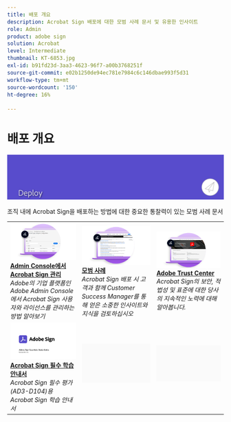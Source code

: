 ```yaml
---
title: 배포 개요
description: Acrobat Sign 배포에 대한 모범 사례 문서 및 유용한 인사이트
role: Admin
product: adobe sign
solution: Acrobat
level: Intermediate
thumbnail: KT-6853.jpg
exl-id: b91fd23d-3aa3-4623-96f7-a00b3768251f
source-git-commit: e02b1250de94ec781e7984c6c146dbae993f5d31
workflow-type: tm+mt
source-wordcount: '150'
ht-degree: 16%

---
```


# 배포 개요

![Sign 배포 이미지](assets/Hero-Deploy.png)

조직 내에 Acrobat Sign을 배포하는 방법에 대한 중요한 통찰력이 있는 모범 사례 문서

<table style="table-layout:fixed">
<tr>
  <td>
    <a href="https://helpx.adobe.com/kr/enterprise/using/adobe-sign-for-enterprise.html" target="_blank">
      <img alt="Admin Console" src="assets/Deploy_Admin.png" />
    </a>
    <div>
    <a href="https://helpx.adobe.com/enterprise/using/adobe-sign-for-enterprise.html" target="_blank"><strong>Admin Console에서 Acrobat Sign 관리</strong></a>
    </div>
    <em>Adobe의 기업 플랫폼인 Adobe Admin Console에서 Acrobat Sign 사용자와 라이선스를 관리하는 방법 알아보기</em>
    <br>
  </td>
  <td>
    <a href="https://helpx.adobe.com/kr/sign/using/adobe-sign-training-best-practice.html" target="_blank">
      <img alt="우수 사례" src="assets/Deploy_BP.png" />
    </a>
    <div>
    <a href="https://helpx.adobe.com/sign/using/adobe-sign-training-best-practice.html" target="_blank"><strong>모범 사례</strong></a>
    </div>
    <em>Acrobat Sign 배포 시 고객과 함께 Customer Success Manager를 통해 얻은 소중한 인사이트와 지식을 검토하십시오</em>
    <br>
  </td>  
  <td>
    <a href="https://www.adobe.com/trust/document-cloud-security.html" target="_blank">
      <img alt="Adobe Trust Center" src="assets/Deploy_Trust.png" />
    </a>
    <div>
    <a href="https://www.adobe.com/trust/document-cloud-security.html" target="_blank"><strong>Adobe Trust Center</strong></a>
    </div>
    <em>Acrobat Sign의 보안, 적법성 및 표준에 대한 당사의 지속적인 노력에 대해 알아봅니다.</em>
    <br>
  </td>
</tr>
<tr>
  <td>
    <a href="assets/SignStudyGuide.pdf">
      <img alt="Acrobat Sign 필수 학습 안내서" src="assets/SignStudyGuide.png" />
    </a>
    <div>
    <a href="assets/SignStudyGuide.pdf"><strong>Acrobat Sign 필수 학습 안내서</strong></a>
    </div>
    <em>Acrobat Sign 필수 평가(AD3-D104)용 Acrobat Sign 학습 안내서</em>
    <br>
  </td>
  <td>
    <img alt="스페이서" src="assets/Grayspacer.png" />
    <div>
    <br>
  </td>
  <td>
    <img alt="스페이서" src="assets/Grayspacer.png" />
    <div>
    <br>
  </td>
</tr>
</table>
